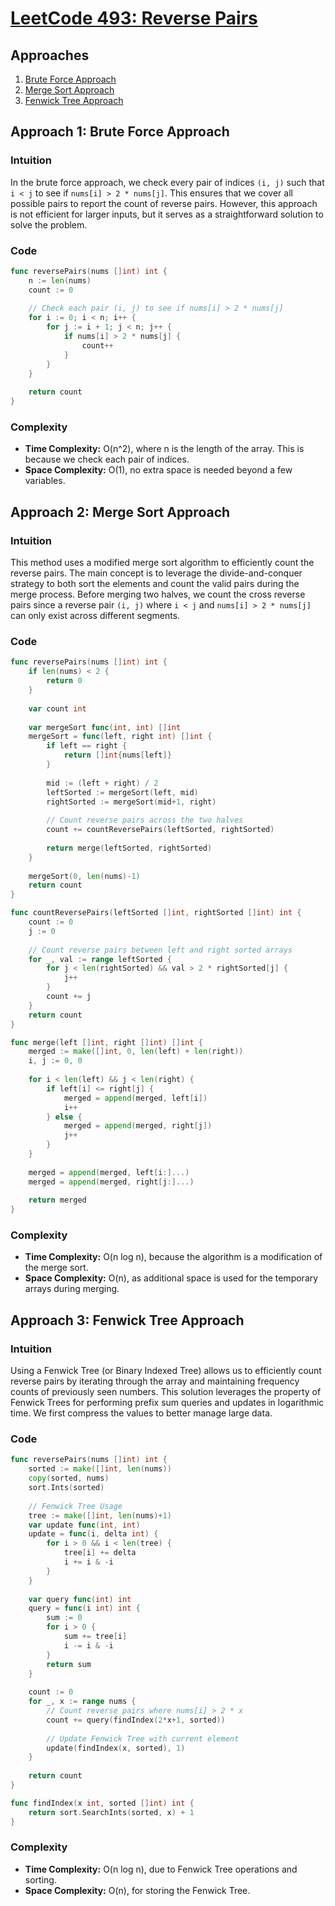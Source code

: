 # [LeetCode 493: Reverse Pairs](https://leetcode.com/problems/reverse-pairs/)

## Approaches
1. [Brute Force Approach](#approach-1-brute-force-approach)
2. [Merge Sort Approach](#approach-2-merge-sort-approach)
3. [Fenwick Tree Approach](#approach-3-fenwick-tree-approach)

## Approach 1: Brute Force Approach

### Intuition
In the brute force approach, we check every pair of indices `(i, j)` such that `i < j` to see if `nums[i] > 2 * nums[j]`. This ensures that we cover all possible pairs to report the count of reverse pairs. However, this approach is not efficient for larger inputs, but it serves as a straightforward solution to solve the problem.

### Code
```go
func reversePairs(nums []int) int {
    n := len(nums)
    count := 0
    
    // Check each pair (i, j) to see if nums[i] > 2 * nums[j]
    for i := 0; i < n; i++ {
        for j := i + 1; j < n; j++ {
            if nums[i] > 2 * nums[j] {
                count++
            }
        }
    }
    
    return count
}
```

### Complexity
- **Time Complexity:** O(n^2), where n is the length of the array. This is because we check each pair of indices.
- **Space Complexity:** O(1), no extra space is needed beyond a few variables.

## Approach 2: Merge Sort Approach

### Intuition
This method uses a modified merge sort algorithm to efficiently count the reverse pairs. The main concept is to leverage the divide-and-conquer strategy to both sort the elements and count the valid pairs during the merge process. Before merging two halves, we count the cross reverse pairs since a reverse pair `(i, j)` where `i < j` and `nums[i] > 2 * nums[j]` can only exist across different segments.

### Code
```go
func reversePairs(nums []int) int {
    if len(nums) < 2 {
        return 0
    }
    
    var count int
    
    var mergeSort func(int, int) []int
    mergeSort = func(left, right int) []int {
        if left == right {
            return []int{nums[left]}
        }
        
        mid := (left + right) / 2
        leftSorted := mergeSort(left, mid)
        rightSorted := mergeSort(mid+1, right)
        
        // Count reverse pairs across the two halves
        count += countReversePairs(leftSorted, rightSorted)
        
        return merge(leftSorted, rightSorted)
    }
    
    mergeSort(0, len(nums)-1)
    return count
}

func countReversePairs(leftSorted []int, rightSorted []int) int {
    count := 0
    j := 0
    
    // Count reverse pairs between left and right sorted arrays
    for _, val := range leftSorted {
        for j < len(rightSorted) && val > 2 * rightSorted[j] {
            j++
        }
        count += j
    }
    return count
}

func merge(left []int, right []int) []int {
    merged := make([]int, 0, len(left) + len(right))
    i, j := 0, 0
    
    for i < len(left) && j < len(right) {
        if left[i] <= right[j] {
            merged = append(merged, left[i])
            i++
        } else {
            merged = append(merged, right[j])
            j++
        }
    }
    
    merged = append(merged, left[i:]...)
    merged = append(merged, right[j:]...)
    
    return merged
}
```

### Complexity
- **Time Complexity:** O(n log n), because the algorithm is a modification of the merge sort.
- **Space Complexity:** O(n), as additional space is used for the temporary arrays during merging.

## Approach 3: Fenwick Tree Approach

### Intuition
Using a Fenwick Tree (or Binary Indexed Tree) allows us to efficiently count reverse pairs by iterating through the array and maintaining frequency counts of previously seen numbers. This solution leverages the property of Fenwick Trees for performing prefix sum queries and updates in logarithmic time. We first compress the values to better manage large data.

### Code
```go
func reversePairs(nums []int) int {
    sorted := make([]int, len(nums))
    copy(sorted, nums)
    sort.Ints(sorted)
    
    // Fenwick Tree Usage
    tree := make([]int, len(nums)+1)
    var update func(int, int)
    update = func(i, delta int) {
        for i > 0 && i < len(tree) {
            tree[i] += delta
            i += i & -i
        }
    }
    
    var query func(int) int
    query = func(i int) int {
        sum := 0
        for i > 0 {
            sum += tree[i]
            i -= i & -i
        }
        return sum
    }
    
    count := 0
    for _, x := range nums {
        // Count reverse pairs where nums[i] > 2 * x
        count += query(findIndex(2*x+1, sorted))
        
        // Update Fenwick Tree with current element
        update(findIndex(x, sorted), 1)
    }
    
    return count
}

func findIndex(x int, sorted []int) int {
    return sort.SearchInts(sorted, x) + 1
}
```

### Complexity
- **Time Complexity:** O(n log n), due to Fenwick Tree operations and sorting.
- **Space Complexity:** O(n), for storing the Fenwick Tree.

